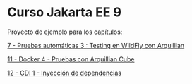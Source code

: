 # Curso Jakarta EE 9

Proyecto de ejemplo para los capítulos:

<a href="https://danielme.com/2021/04/21/curso-jakarta-ee-pruebas-automaticas-testing-en-wildfly-con-arquillian/">7 - Pruebas automáticas 3 : Testing en WildFly con Arquillian</a>

<a href="https://danielme.com/2021/06/01/curso-jakarta-ee-docker-4-arquillian-cube-wildfly-junit5/">11 - Docker 4 - Pruebas con Arquillian Cube</a>

<a href="https://danielme.com/2021/06/11/curso-jakarta-ee-cdi-inyeccion-de-dependencias/">12 - CDI 1 - Inyección de dependencias</a>

